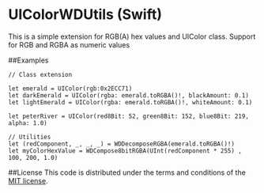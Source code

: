 UIColorWDUtils (Swift)
===
This is a simple extension for RGB(A) hex values and UIColor class. Support for RGB and RGBA as numeric values

##Examples

	// Class extension
	
	let emerald = UIColor(rgb:0x2ECC71)
	let darkEmerald = UIColor(rgba: emerald.toRGBA()!, blackAmount: 0.1) 
	let lightEmerald = UIColor(rgba: emerald.toRGBA()!, whiteAmount: 0.1)
	
	let peterRiver = UIColor(red8Bit: 52, green8Bit: 152, blue8Bit: 219, alpha: 1.0)
	
	// Utilities
	let (redComponent, _, _, _) = WDDecomposeRGBA(emerald.toRGBA()!)
	let myColorHexValue = WDCompose8bitRGBA(UInt(redComponent * 255) , 100, 200, 1.0)

##License
This code is distributed under the terms and conditions of the [MIT license](LICENSE). 